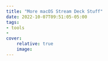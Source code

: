 ```yaml
---
title: "More macOS Stream Deck Stuff"
date: 2022-10-07T09:51:05-05:00
tags:
- tools
- 
cover:
    relative: true
    image: 
---
```


